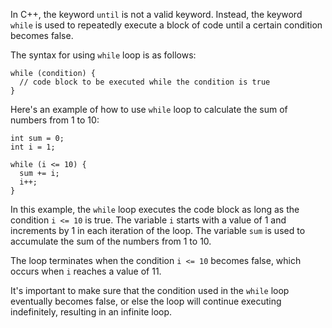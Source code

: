 In C++, the keyword `until` is not a valid keyword. Instead, the keyword `while` is used to repeatedly execute a block of code until a certain condition becomes false.

The syntax for using `while` loop is as follows:

```
while (condition) {
  // code block to be executed while the condition is true
}
```

Here's an example of how to use `while` loop to calculate the sum of numbers from 1 to 10:

```
int sum = 0;
int i = 1;

while (i <= 10) {
  sum += i;
  i++;
}
```

In this example, the `while` loop executes the code block as long as the condition `i <= 10` is true. The variable `i` starts with a value of 1 and increments by 1 in each iteration of the loop. The variable `sum` is used to accumulate the sum of the numbers from 1 to 10.

The loop terminates when the condition `i <= 10` becomes false, which occurs when `i` reaches a value of 11.

It's important to make sure that the condition used in the `while` loop eventually becomes false, or else the loop will continue executing indefinitely, resulting in an infinite loop.